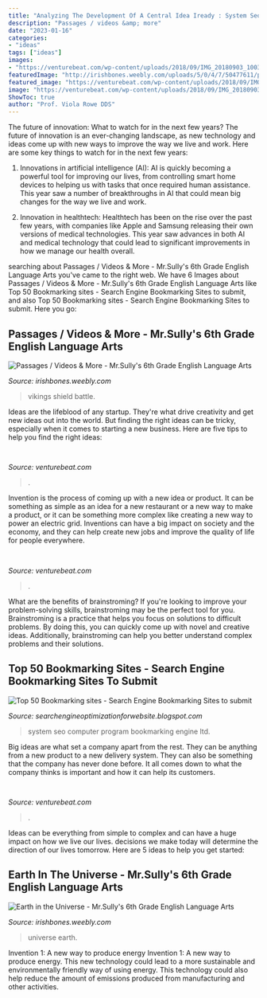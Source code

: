 ```yaml
---
title: "Analyzing The Development Of A Central Idea Iready : System Seo Computer Program Bookmarking Engine Ltd"
description: "Passages / videos &amp; more"
date: "2023-01-16"
categories:
- "ideas"
tags: ["ideas"]
images:
- "https://venturebeat.com/wp-content/uploads/2018/09/IMG_20180903_100317.jpg?w=664"
featuredImage: "http://irishbones.weebly.com/uploads/5/0/4/7/50477611/published/tumblr-oo911tcocc1t30lc2o1-540_8.gif?1526307086"
featured_image: "https://venturebeat.com/wp-content/uploads/2018/09/IMG_20180903_103915.jpg?w=800"
image: "https://venturebeat.com/wp-content/uploads/2018/09/IMG_20180903_103915.jpg?w=800"
ShowToc: true
author: "Prof. Viola Rowe DDS"
---
```



The future of innovation: What to watch for in the next few years?
The future of innovation is an ever-changing landscape, as new technology and ideas come up with new ways to improve the way we live and work. Here are some key things to watch for in the next few years: 
1. Innovations in artificial intelligence (AI): AI is quickly becoming a powerful tool for improving our lives, from controlling smart home devices to helping us with tasks that once required human assistance. This year saw a number of breakthroughs in AI that could mean big changes for the way we live and work. 

2. Innovation in healthtech: Healthtech has been on the rise over the past few years, with companies like Apple and Samsung releasing their own versions of medical technologies. This year saw advances in both AI and medical technology that could lead to significant improvements in how we manage our health overall. 


	

		
searching about Passages / Videos &amp; More - Mr.Sully&#039;s 6th Grade English Language Arts you've came to the right web. We have 6 Images about Passages / Videos &amp; More - Mr.Sully&#039;s 6th Grade English Language Arts like Top 50 Bookmarking sites - Search Engine Bookmarking Sites to submit,  and also Top 50 Bookmarking sites - Search Engine Bookmarking Sites to submit. Here you go:
		
    
## Passages / Videos &amp; More - Mr.Sully&#039;s 6th Grade English Language Arts

<img loading=lazy src="http://irishbones.weebly.com/uploads/5/0/4/7/50477611/published/tumblr-oo911tcocc1t30lc2o1-540_8.gif?1526307086" onerror="this.onerror=null;this.src='https://tse1.mm.bing.net/th?id=OIP.ejudqfff2EfPBpYPwMjYogAAAA&amp;pid=15.1';" alt="Passages / Videos &amp; More - Mr.Sully&#039;s 6th Grade English Language Arts">

_Source: irishbones.weebly.com_

>vikings shield battle. 

	

Ideas are the lifeblood of any startup. They're what drive creativity and get new ideas out into the world. But finding the right ideas can be tricky, especially when it comes to starting a new business. Here are five tips to help you find the right ideas: 

    
## 

<img loading=lazy src="https://venturebeat.com/wp-content/uploads/2018/09/IMG_20180903_103915.jpg?w=800" onerror="this.onerror=null;this.src='https://tse3.mm.bing.net/th?id=OIP.HjLRAU18nTT15eYAKRHyLAHaFj&amp;pid=15.1';" alt="">

_Source: venturebeat.com_

>. 

	

Invention is the process of coming up with a new idea or product. It can be something as simple as an idea for a new restaurant or a new way to make a product, or it can be something more complex like creating a new way to power an electric grid. Inventions can have a big impact on society and the economy, and they can help create new jobs and improve the quality of life for people everywhere.

    
## 

<img loading=lazy src="https://venturebeat.com/wp-content/uploads/2018/09/IMG_20180903_100317.jpg?w=664" onerror="this.onerror=null;this.src='https://tse4.mm.bing.net/th?id=OIP.RDcB-YLVyI_c210PUJidMgHaGr&amp;pid=15.1';" alt="">

_Source: venturebeat.com_

>. 

	

What are the benefits of brainstroming?
If you're looking to improve your problem-solving skills, brainstroming may be the perfect tool for you. Brainstroming is a practice that helps you focus on solutions to difficult problems. By doing this, you can quickly come up with novel and creative ideas. Additionally, brainstroming can help you better understand complex problems and their solutions.

    
## Top 50 Bookmarking Sites - Search Engine Bookmarking Sites To Submit

<img loading=lazy src="https://4.bp.blogspot.com/_JUg9QsmKp5s/TORmfFADqWI/AAAAAAAACCI/QVLZbMQGkiM/s000/c-logo.png" onerror="this.onerror=null;this.src='https://tse2.mm.bing.net/th?id=OIP.J10aiHzLkwrD_CLxrJVukwAAAA&amp;pid=15.1';" alt="Top 50 Bookmarking sites - Search Engine Bookmarking Sites to submit">

_Source: searchengineoptimizationforwebsite.blogspot.com_

>system seo computer program bookmarking engine ltd. 

	

Big ideas are what set a company apart from the rest. They can be anything from a new product to a new delivery system. They can also be something that the company has never done before. It all comes down to what the company thinks is important and how it can help its customers.

    
## 

<img loading=lazy src="https://venturebeat.com/wp-content/uploads/2019/12/IMG_20191210_183414.jpg?w=800" onerror="this.onerror=null;this.src='https://tse4.mm.bing.net/th?id=OIP.ert_Jrl0PlFaSH0c8_8HrgHaEW&amp;pid=15.1';" alt="">

_Source: venturebeat.com_

>. 

	

Ideas can be everything from simple to complex and can have a huge impact on how we live our lives. decisions we make today will determine the direction of our lives tomorrow. Here are 5 ideas to help you get started:

    
## Earth In The Universe - Mr.Sully&#039;s 6th Grade English Language Arts

<img loading=lazy src="http://irishbones.weebly.com/uploads/5/0/4/7/50477611/289929.jpg" onerror="this.onerror=null;this.src='https://tse1.mm.bing.net/th?id=OIP.Z-4nXdHXUYIOnMA0n6bAMgAAAA&amp;pid=15.1';" alt="Earth in the Universe - Mr.Sully&#039;s 6th Grade English Language Arts">

_Source: irishbones.weebly.com_

>universe earth. 

	

Invention 1: A new way to produce energy
Invention 1: A new way to produce energy. This new technology could lead to a more sustainable and environmentally friendly way of using energy. This technology could also help reduce the amount of emissions produced from manufacturing and other activities.

